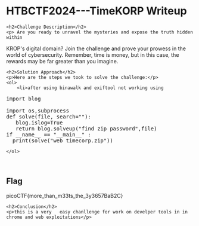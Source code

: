  

<!DOCTYPE html>
<html>
 
<body>
    <h1>HTBCTF2024---TimeKORP  Writeup </h1>

    <h2>Challenge Description</h2>
    <p> Are you ready to unravel the mysteries and expose the truth hidden within 
KROP's digital domain? Join the challenge and prove your prowess in the world of cybersecurity.
 Remember, time is money, but in this case, the rewards may be far greater than you imagine.
</p>

    <h2>Solution Approach</h2>
    <p>Here are the steps we took to solve the challenge:</p>
    <ol> 
        <li>after using binawalk and exiftool not working using 

<pre>
import blog

import os,subprocess
def solve(file, search=""):
   blog.islog=True
   return blog.solveup("find zip password",file)  
if __name__ == "__main__" :
  print(solve("web_timecorp.zip"))
</pre>
    </ol>
<br>
    <h2>Flag</h2>
    <p class="flag">picoCTF{more_than_m33ts_the_3y3657BaB2C}
</p>

    <h2>Conclusion</h2>
    <p>this is a very   easy chanllenge for work on develper tools in in chrome and web exploitations</p>

</body>
</html>
